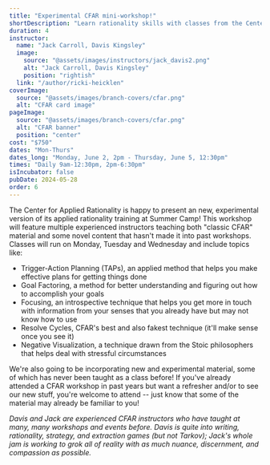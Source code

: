 ```yaml
---
title: "Experimental CFAR mini-workshop!"
shortDescription: "Learn rationality skills with classes from the Center for Applied Rationality!"
duration: 4
instructor:
  name: "Jack Carroll, Davis Kingsley"
  image:
    source: "@assets/images/instructors/jack_davis2.png"
    alt: "Jack Carroll, Davis Kingsley"
    position: "rightish"
  link: "/author/ricki-heicklen"
coverImage:
  source: "@assets/images/branch-covers/cfar.png"
  alt: "CFAR card image"
pageImage:
  source: "@assets/images/branch-covers/cfar.png"
  alt: "CFAR banner"
  position: "center"
cost: "$750"
dates: "Mon-Thurs"
dates_long: "Monday, June 2, 2pm - Thursday, June 5, 12:30pm"
times: "Daily 9am-12:30pm, 2pm-6:30pm"
isIncubator: false
pubDate: 2024-05-28
order: 6
---
```


The Center for Applied Rationality is happy to present an new, experimental version of its applied rationality training at Summer Camp! This workshop will feature multiple experienced instructors teaching both "classic CFAR" material and some novel content that hasn't made it into past workshops. Classes will run on Monday, Tuesday and Wednesday and include topics like:

- Trigger-Action Planning (TAPs), an applied method that helps you make effective plans for getting things done
- Goal Factoring, a method for better understanding and figuring out how to accomplish your goals
- Focusing, an introspective technique that helps you get more in touch with information from your senses that you already have but may not know how to use
- Resolve Cycles, CFAR's best and also fakest technique (it'll make sense once you see it)
- Negative Visualization, a technique drawn from the Stoic philosophers that helps deal with stressful circumstances

We're also going to be incorporating new and experimental material, some of which has never been taught as a class before! If you've already attended a CFAR workshop in past years but want a refresher and/or to see our new stuff, you're welcome to attend -- just know that some of the material may already be familiar to you!

*Davis and Jack are experienced CFAR instructors who have taught at many, many workshops and events before. Davis is quite into writing, rationality, strategy, and extraction games (but not Tarkov); Jack's whole jam is working to grok all of reality with as much nuance, discernment, and compassion as possible.*
